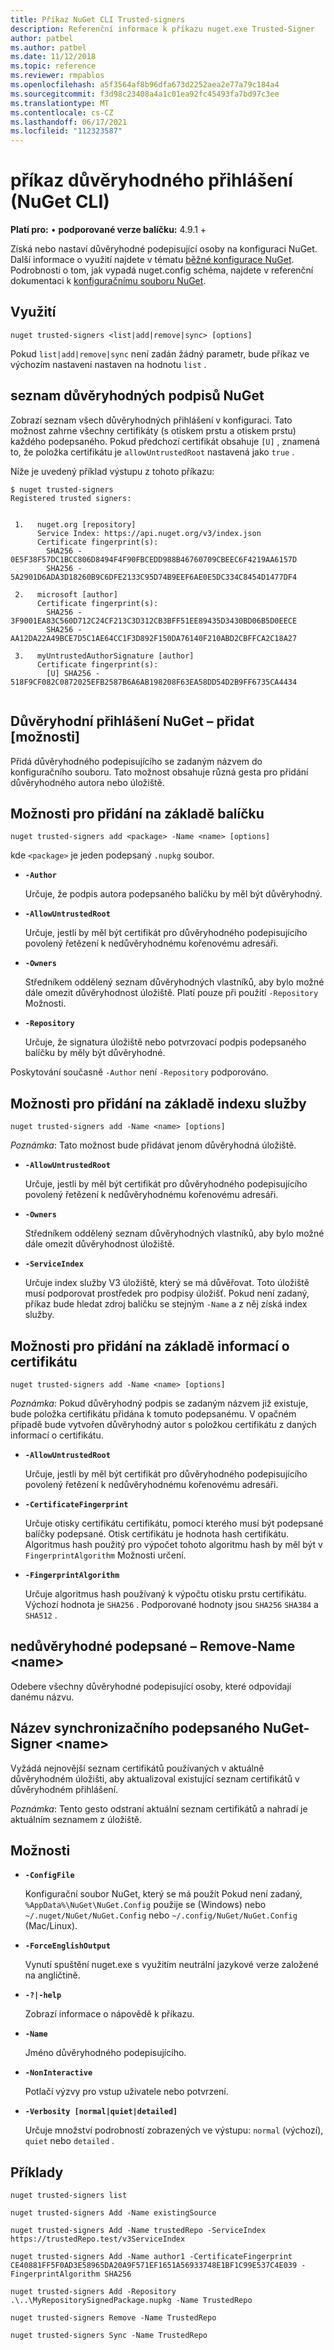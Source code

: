 ```yaml
---
title: Příkaz NuGet CLI Trusted-signers
description: Referenční informace k příkazu nuget.exe Trusted-Signer
author: patbel
ms.author: patbel
ms.date: 11/12/2018
ms.topic: reference
ms.reviewer: rmpablos
ms.openlocfilehash: a5f3564af8b96dfa673d2252aea2e77a79c184a4
ms.sourcegitcommit: f3d98c23408a4a1c01ea92fc45493fa7bd97c3ee
ms.translationtype: MT
ms.contentlocale: cs-CZ
ms.lasthandoff: 06/17/2021
ms.locfileid: "112323587"
---
```

# <a name="trusted-signers-command-nuget-cli"></a>příkaz důvěryhodného přihlášení (NuGet CLI)

**Platí pro:** &bullet; **podporované verze balíčku:** 4.9.1 +

Získá nebo nastaví důvěryhodné podepisující osoby na konfiguraci NuGet. Další informace o využití najdete v tématu [běžné konfigurace NuGet](../../consume-packages/configuring-nuget-behavior.md). Podrobnosti o tom, jak vypadá nuget.config schéma, najdete v referenční dokumentaci k [konfiguračnímu souboru NuGet](../nuget-config-file.md).

## <a name="usage"></a>Využití

```cli
nuget trusted-signers <list|add|remove|sync> [options]
```

Pokud `list|add|remove|sync` není zadán žádný parametr, bude příkaz ve výchozím nastavení nastaven na hodnotu `list` .

## <a name="nuget-trusted-signers-list"></a>seznam důvěryhodných podpisů NuGet

Zobrazí seznam všech důvěryhodných přihlášení v konfiguraci. Tato možnost zahrne všechny certifikáty (s otiskem prstu a otiskem prstu) každého podepsaného. Pokud předchozí certifikát obsahuje `[U]` , znamená to, že položka certifikátu je `allowUntrustedRoot` nastavená jako `true` .

Níže je uvedený příklad výstupu z tohoto příkazu:

```cli
$ nuget trusted-signers
Registered trusted signers:


 1.   nuget.org [repository]
      Service Index: https://api.nuget.org/v3/index.json
      Certificate fingerprint(s):
        SHA256 - 0E5F38F57DC1BCC806D8494F4F90FBCEDD988B46760709CBEEC6F4219AA6157D
        SHA256 - 5A2901D6ADA3D18260B9C6DFE2133C95D74B9EEF6AE0E5DC334C8454D1477DF4

 2.   microsoft [author]
      Certificate fingerprint(s):
        SHA256 - 3F9001EA83C560D712C24CF213C3D312CB3BFF51EE89435D3430BD06B5D0EECE
        SHA256 - AA12DA22A49BCE7D5C1AE64CC1F3D892F150DA76140F210ABD2CBFFCA2C18A27

 3.   myUntrustedAuthorSignature [author]
      Certificate fingerprint(s):
        [U] SHA256 - 518F9CF082C0872025EFB2587B6A6AB198208F63EA58DD54D2B9FF6735CA4434
        
```

## <a name="nuget-trusted-signers-add-options"></a>Důvěryhodní přihlášení NuGet – přidat [možnosti]

Přidá důvěryhodného podepisujícího se zadaným názvem do konfiguračního souboru. Tato možnost obsahuje různá gesta pro přidání důvěryhodného autora nebo úložiště.

## <a name="options-for-add-based-on-a-package"></a>Možnosti pro přidání na základě balíčku

```cli
nuget trusted-signers add <package> -Name <name> [options]
```

kde `<package>` je jeden podepsaný `.nupkg` soubor.

- **`-Author`**

  Určuje, že podpis autora podepsaného balíčku by měl být důvěryhodný.

- **`-AllowUntrustedRoot`**

  Určuje, jestli by měl být certifikát pro důvěryhodného podepisujícího povolený řetězení k nedůvěryhodnému kořenovému adresáři.

- **`-Owners`**

  Středníkem oddělený seznam důvěryhodných vlastníků, aby bylo možné dále omezit důvěryhodnost úložiště. Platí pouze při použití `-Repository` Možnosti.

- **`-Repository`**

  Určuje, že signatura úložiště nebo potvrzovací podpis podepsaného balíčku by měly být důvěryhodné.

Poskytování současně `-Author` není `-Repository` podporováno.

## <a name="options-for-add-based-on-a-service-index"></a>Možnosti pro přidání na základě indexu služby

```cli
nuget trusted-signers add -Name <name> [options]
```

_Poznámka_: Tato možnost bude přidávat jenom důvěryhodná úložiště. 

- **`-AllowUntrustedRoot`**

  Určuje, jestli by měl být certifikát pro důvěryhodného podepisujícího povolený řetězení k nedůvěryhodnému kořenovému adresáři.

- **`-Owners`**

  Středníkem oddělený seznam důvěryhodných vlastníků, aby bylo možné dále omezit důvěryhodnost úložiště.

- **`-ServiceIndex`**

  Určuje index služby V3 úložiště, který se má důvěřovat. Toto úložiště musí podporovat prostředek pro podpisy úložišť. Pokud není zadaný, příkaz bude hledat zdroj balíčku se stejným `-Name` a z něj získá index služby.

## <a name="options-for-add-based-on-the-certificate-information"></a>Možnosti pro přidání na základě informací o certifikátu

```cli
nuget trusted-signers add -Name <name> [options]
```

_Poznámka_: Pokud důvěryhodný podpis se zadaným názvem již existuje, bude položka certifikátu přidána k tomuto podepsanému. V opačném případě bude vytvořen důvěryhodný autor s položkou certifikátu z daných informací o certifikátu.


- **`-AllowUntrustedRoot`**

  Určuje, jestli by měl být certifikát pro důvěryhodného podepisujícího povolený řetězení k nedůvěryhodnému kořenovému adresáři.

- **`-CertificateFingerprint`**

  Určuje otisky certifikátu certifikátu, pomocí kterého musí být podepsané balíčky podepsané. Otisk certifikátu je hodnota hash certifikátu. Algoritmus hash použitý pro výpočet tohoto algoritmu hash by měl být v `FingerprintAlgorithm` Možnosti určení.

- **`-FingerprintAlgorithm`**

  Určuje algoritmus hash používaný k výpočtu otisku prstu certifikátu. Výchozí hodnota je `SHA256` . Podporované hodnoty jsou `SHA256` `SHA384` a `SHA512` .

## <a name="nuget-trusted-signers-remove--name-name"></a>nedůvěryhodné podepsané – Remove-Name \<name\>

Odebere všechny důvěryhodné podepisující osoby, které odpovídají danému názvu.

## <a name="nuget-trusted-signers-sync--name-name"></a>Název synchronizačního podepsaného NuGet-Signer \<name\>

Vyžádá nejnovější seznam certifikátů používaných v aktuálně důvěryhodném úložišti, aby aktualizoval existující seznam certifikátů v důvěryhodném přihlášení.

_Poznámka_: Tento gesto odstraní aktuální seznam certifikátů a nahradí je aktuálním seznamem z úložiště.

## <a name="options"></a>Možnosti

- **`-ConfigFile`**

  Konfigurační soubor NuGet, který se má použít Pokud není zadaný, `%AppData%\NuGet\NuGet.Config` použije se (Windows) nebo `~/.nuget/NuGet/NuGet.Config` nebo `~/.config/NuGet/NuGet.Config` (Mac/Linux).

- **`-ForceEnglishOutput`**

  Vynutí spuštění nuget.exe s využitím neutrální jazykové verze založené na angličtině.

- **`-?|-help`**

  Zobrazí informace o nápovědě k příkazu.

- **`-Name`**

  Jméno důvěryhodného podepisujícího.

- **`-NonInteractive`**

  Potlačí výzvy pro vstup uživatele nebo potvrzení.

- **`-Verbosity [normal|quiet|detailed]`**

  Určuje množství podrobností zobrazených ve výstupu: `normal` (výchozí), `quiet` nebo `detailed` .


## <a name="examples"></a>Příklady

```cli
nuget trusted-signers list

nuget trusted-signers Add -Name existingSource

nuget trusted-signers Add -Name trustedRepo -ServiceIndex https://trustedRepo.test/v3ServiceIndex

nuget trusted-signers Add -Name author1 -CertificateFingerprint CE40881FF5F0AD3E58965DA20A9F571EF1651A56933748E1BF1C99E537C4E039 -FingerprintAlgorithm SHA256

nuget trusted-signers Add -Repository .\..\MyRepositorySignedPackage.nupkg -Name TrustedRepo

nuget trusted-signers Remove -Name TrustedRepo

nuget trusted-signers Sync -Name TrustedRepo
```
